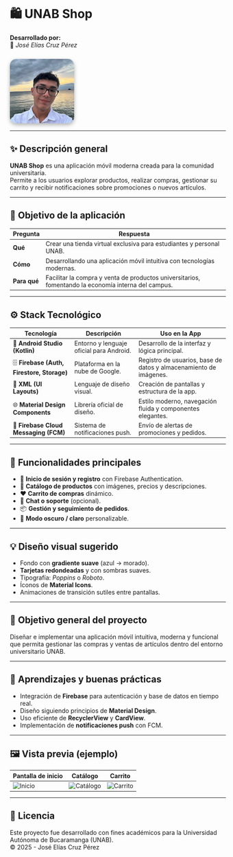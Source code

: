 # 🛍️ UNAB Shop

**Desarrollado por:**  
👤 *José Elías Cruz Pérez*

<img src="elias.jpeg" width="150" style="border-radius: 15px; box-shadow: 0px 4px 10px rgba(0,0,0,0.3); margin-top: 10px;">  

---

## ✨ Descripción general

**UNAB Shop** es una aplicación móvil moderna creada para la comunidad universitaria.  
Permite a los usuarios explorar productos, realizar compras, gestionar su carrito y recibir notificaciones sobre promociones o nuevos artículos.

---

## 🎯 Objetivo de la aplicación

| Pregunta | Respuesta |
|-----------|------------|
| **Qué** | Crear una tienda virtual exclusiva para estudiantes y personal UNAB. |
| **Cómo** | Desarrollando una aplicación móvil intuitiva con tecnologías modernas. |
| **Para qué** | Facilitar la compra y venta de productos universitarios, fomentando la economía interna del campus. |

---

## ⚙️ Stack Tecnológico

| Tecnología | Descripción | Uso en la App |
|-------------|--------------|---------------|
| 🧩 **Android Studio (Kotlin)** | Entorno y lenguaje oficial para Android. | Desarrollo de la interfaz y lógica principal. |
| 🗄️ **Firebase (Auth, Firestore, Storage)** | Plataforma en la nube de Google. | Registro de usuarios, base de datos y almacenamiento de imágenes. |
| 🎨 **XML (UI Layouts)** | Lenguaje de diseño visual. | Creación de pantallas y estructura de la app. |
| 🌐 **Material Design Components** | Librería oficial de diseño. | Estilo moderno, navegación fluida y componentes elegantes. |
| 🔔 **Firebase Cloud Messaging (FCM)** | Sistema de notificaciones push. | Envío de alertas de promociones y pedidos. |

---

## 📱 Funcionalidades principales

- 🔐 **Inicio de sesión y registro** con Firebase Authentication.
- 🛒 **Catálogo de productos** con imágenes, precios y descripciones.
- ❤️ **Carrito de compras** dinámico.
- 💬 **Chat o soporte** (opcional).
- 📦 **Gestión y seguimiento de pedidos**.
- 🌙 **Modo oscuro / claro** personalizable.

---

## 💡 Diseño visual sugerido

- Fondo con **gradiente suave** (azul → morado).
- **Tarjetas redondeadas** y con sombras suaves.
- Tipografía: *Poppins* o *Roboto*.
- Íconos de **Material Icons**.
- Animaciones de transición sutiles entre pantallas.

---

## 🚀 Objetivo general del proyecto

Diseñar e implementar una aplicación móvil intuitiva, moderna y funcional que permita gestionar las compras y ventas de artículos dentro del entorno universitario UNAB.

---

## 🧠 Aprendizajes y buenas prácticas

- Integración de **Firebase** para autenticación y base de datos en tiempo real.
- Diseño siguiendo principios de **Material Design**.
- Uso eficiente de **RecyclerView** y **CardView**.
- Implementación de **notificaciones push** con FCM.

---

## 🖼️ Vista previa (ejemplo)

| Pantalla de inicio | Catálogo | Carrito |
|--------------------|-----------|----------|
| ![Inicio](img/inicio.png) | ![Catálogo](img/catalogo.png) | ![Carrito](img/carrito.png) |

---

## 🧾 Licencia

Este proyecto fue desarrollado con fines académicos para la Universidad Autónoma de Bucaramanga (UNAB).  
© 2025 - José Elías Cruz Pérez  
